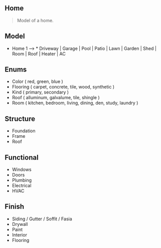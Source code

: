 Home
----
>Model of a home.

Model
-----
* Home 1 --> * Driveway | Garage | Pool | Patio | Lawn | Garden | Shed | Room | Roof | Heater | AC

Enums
-----
* Color ( red, green, blue )
* Flooring ( carpet, concrete, tile, wood, synthetic )
* Kind ( primary, secondary )
* Roof ( alluminum, galvalume, tile, shingle )
* Room ( kitchen, bedroom, living, dining, den, study, laundry )

Structure
---------
* Foundation
* Frame
* Roof

Functional
----------
* Windows
* Doors
* Plumbing
* Electrical
* HVAC

Finish
------
* Siding / Gutter / Soffit / Fasia
* Drywall
* Paint
* Interior
* Flooring